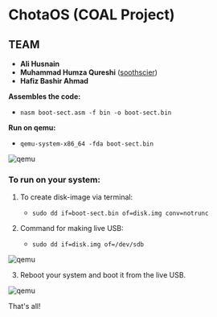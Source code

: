 # ChotaOS (COAL Project)

## TEAM ##
* __Ali Husnain__
* __Muhammad Humza Qureshi__ ([soothscier](https://soothscier.wordpress.com))
* __Hafiz Bashir Ahmad__ 

__Assembles the code:__
  * `nasm boot-sect.asm -f bin -o boot-sect.bin`

__Run on qemu:__

  * `qemu-system-x86_64 -fda boot-sect.bin`

![qemu](https://github.com/linxnerd/chota-OS/blob/master/screenshots/1.png)

### To run on your system: ###

1. To create disk-image via terminal:
   * `sudo dd if=boot-sect.bin of=disk.img conv=notrunc`

2. Command for making live USB: 
   * `sudo dd if=disk.img of=/dev/sdb` 

![qemu](https://github.com/linxnerd/chota-OS/blob/master/screenshots/2.png)


3. Reboot your system and boot it from the live USB.

![qemu](https://github.com/linxnerd/chota-OS/blob/master/screenshots/3.jpg)

That's all!
